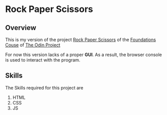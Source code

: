 # Rock Paper Scissors

## Overview

This is my version of the project [Rock Paper Scissors](https://www.theodinproject.com/lessons/foundations-rock-paper-scissors) of the [Foundations Couse](https://www.theodinproject.com/paths/foundations/courses/foundations) of [The Odin Project](https://www.theodinproject.com)

For now this version lacks of a proper <strong>GUI</strong>. As a result, the browser console is used to interact with the program.

## Skills

The Skills required for this project are

1. HTML
2. CSS
3. JS